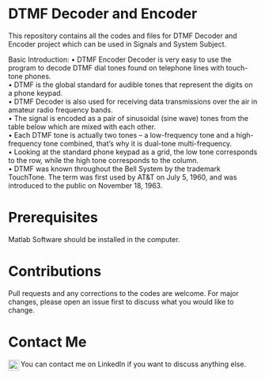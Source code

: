 # DTMF Decoder and Encoder
This repository contains all the codes and files for DTMF Decoder and Encoder project which can be used in Signals and System Subject. 

Basic Introduction:
  • DTMF Encoder Decoder is very easy to use the program to decode DTMF dial tones found on telephone lines with touch-tone phones.<br/>
  • DTMF is the global standard for audible tones that represent the digits on a phone keypad.<br/>
  • DTMF Decoder is also used for receiving data transmissions over the air in amateur radio frequency bands.<br/>
  • The signal is encoded as a pair of sinusoidal (sine wave) tones from the table below which are mixed with each other. <br/>
  • Each DTMF tone is actually two tones – a low-frequency tone and a high-frequency tone combined, that’s why it is dual-tone multi-frequency.<br/>
  • Looking at the standard phone keypad as a grid, the low tone corresponds to the row, while the high tone corresponds to the column.<br/>
  • DTMF was known throughout the Bell System by the trademark TouchTone. The term was first used by AT&T on July 5, 1960, and was introduced to the public on November 18,       1963.<br/>

# Prerequisites
Matlab Software should be installed in the computer.

# Contributions
Pull requests and any corrections to the codes are welcome. For major changes, please open an issue first to discuss what you would like to change.

# Contact Me
You can contact me on LinkedIn if you want to discuss anything else. 
<a href="https://www.linkedin.com/in/rudra-pratap-singh-369176191/">
<img align="left" alt="LinkdeIN" width="22px" src="https://cdn.jsdelivr.net/npm/simple-icons@v3/icons/linkedin.svg" />
</a>
